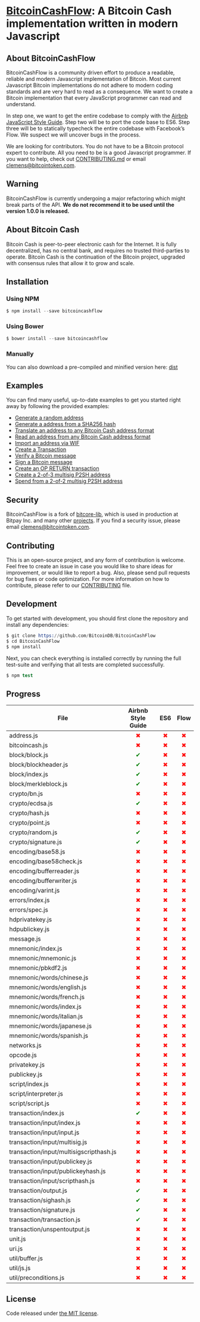 # [BitcoinCashFlow](https://github.com/BitcoinDB/BitcoinCashFlow): A Bitcoin Cash implementation written in modern Javascript

## About BitcoinCashFlow

BitcoinCashFlow is a community driven effort to produce a readable, reliable and modern Javascript implementation of Bitcoin. Most current Javascript Bitcoin implementations do not adhere to modern coding standards and are very hard to read as a consequence. We want to create a Bitcoin implementation that every JavaScript programmer can read and understand.

In step one, we want to get the entire codebase to comply with the [Airbnb JavaScript Style Guide](https://github.com/airbnb/javascript). Step two will be to port the code base to ES6. Step three will be to statically typecheck the entire codebase with Facebook’s Flow. We suspect we will uncover bugs in the process.

We are looking for contributors. You do not have to be a Bitcoin protocol expert to contribute. All you need to be is a good Javascript programmer. If you want to help, check out [CONTRIBUTING.md](https://github.com/BitcoinDB/BitcoinCashFlow/blob/master/CONTRIBUTING.md) or email [clemens@bitcointoken.com](mailto:clemens@bitcointoken.com).

## Warning

BitcoinCashFlow is currently undergoing a major refactoring which might break parts of the API. **We do not recommend it to be used until the version 1.0.0 is released.**

## About Bitcoin Cash

Bitcoin Cash is peer-to-peer electronic cash for the Internet. It is fully decentralized, has no central bank, and requires no trusted third-parties to operate. Bitcoin Cash is the continuation of the Bitcoin project, upgraded with consensus rules that allow it to grow and scale.

## Installation

### Using NPM

```s
$ npm install --save bitcoincashflow
```

### Using Bower

```s
$ bower install --save bitcoincashflow
```

### Manually

You can also download a pre-compiled and minified version here: [dist](https://github.com/BitcoinDB/BitcoinCashFlow/tree/master/dist)

## Examples

You can find many useful, up-to-date examples to get you started right away by following the provided
examples:

* [Generate a random address](https://github.com/BitcoinDB/BitcoinCashFlow/blob/master/docs/examples.md#generate-a-random-address)
* [Generate a address from a SHA256 hash](https://github.com/BitcoinDB/BitcoinCashFlow/blob/master/docs/examples.md#generate-a-address-from-a-sha256-hash)
* [Translate an address to any Bitcoin Cash address format](https://github.com/BitcoinDB/BitcoinCashFlow/blob/master/docs/examples.md#translate-an-address-to-any-bitcoin-cash-address-format)
* [Read an address from any Bitcoin Cash address format](https://github.com/BitcoinDB/BitcoinCashFlow/blob/master/docs/examples.md#read-an-address-from-any-bitcoin-cash-address-format)
* [Import an address via WIF](https://github.com/BitcoinDB/BitcoinCashFlow/blob/master/docs/examples.md#import-an-address-via-wif)
* [Create a Transaction](https://github.com/BitcoinDB/BitcoinCashFlow/blob/master/docs/examples.md#create-a-transaction)
* [Verify a Bitcoin message](https://github.com/BitcoinDB/BitcoinCashFlow/blob/master/docs/examples.md#verify-a-bitcoin-message)
* [Sign a Bitcoin message](https://github.com/BitcoinDB/BitcoinCashFlow/blob/master/docs/examples.md#sign-a-bitcoin-message)
* [Create an OP RETURN transaction](https://github.com/BitcoinDB/BitcoinCashFlow/blob/master/docs/examples.md#create-an-op-return-transaction)
* [Create a 2-of-3 multisig P2SH address](https://github.com/BitcoinDB/BitcoinCashFlow/blob/master/docs/examples.md#create-a-2-of-3-multisig-p2sh-address)
* [Spend from a 2-of-2 multisig P2SH address](https://github.com/BitcoinDB/BitcoinCashFlow/blob/master/docs/examples.md#spend-from-a-2-of-2-multisig-p2sh-address)

## Security

BitcoinCashFlow is a fork of [bitcore-lib](https://github.com/bitpay/bitcore-lib/), which is used in production at Bitpay Inc. and many other [projects](http://bitcore.io#projects). If you find a security issue, please email [clemens@bitcointoken.com](mailto:clemens@bitcointoken.com).

## Contributing

This is an open-source project, and any form of contribution is welcome. Feel free to create an issue in case you would like to share ideas for improvement, or would like to report a bug. Also, please send pull requests for bug fixes or code optimization. For more information on how to contribute, please refer to our [CONTRIBUTING](CONTRIBUTING.md) file.

## Development

To get started with development, you should first clone the repository and install any dependencies:

```s
$ git clone https://github.com/BitcoinDB/BitcoinCashFlow
$ cd BitcoinCashFlow
$ npm install
```
Next, you can check everything is installed correctly by running the full test-suite and verifying that all tests are completed successfully.

```s
$ npm test
```

## Progress


| File       | Airbnb Style Guide | ES6 | Flow
| ---------- | :---: | :---: | :---: |
| address.js | <span style="color:red">✖</span> | <span style="color:red">✖</span> | <span style="color:red">✖</span> |
| bitcoincash.js | <span style="color:red">✖</span> | <span style="color:red">✖</span> | <span style="color:red">✖</span> |
| block/block.js | <span style="color:green">✔</span> | <span style="color:red">✖</span> | <span style="color:red">✖</span> |
| block/blockheader.js | <span style="color:green">✔</span> | <span style="color:red">✖</span> | <span style="color:red">✖</span> |
| block/index.js | <span style="color:green">✔</span> | <span style="color:red">✖</span> | <span style="color:red">✖</span> |
| block/merkleblock.js | <span style="color:green">✔</span> | <span style="color:red">✖</span> | <span style="color:red">✖</span> |
| crypto/bn.js | <span style="color:red">✖</span> | <span style="color:red">✖</span> | <span style="color:red">✖</span> |
| crypto/ecdsa.js | <span style="color:green">✔</span> | <span style="color:red">✖</span> | <span style="color:red">✖</span> |
| crypto/hash.js | <span style="color:red">✖</span> | <span style="color:red">✖</span> | <span style="color:red">✖</span> |
| crypto/point.js | <span style="color:red">✖</span> | <span style="color:red">✖</span> | <span style="color:red">✖</span> |
| crypto/random.js | <span style="color:green">✔</span> | <span style="color:red">✖</span> | <span style="color:red">✖</span> |
| crypto/signature.js | <span style="color:green">✔</span> | <span style="color:red">✖</span> | <span style="color:red">✖</span> |
| encoding/base58.js | <span style="color:red">✖</span> | <span style="color:red">✖</span> | <span style="color:red">✖</span> |
| encoding/base58check.js | <span style="color:red">✖</span> | <span style="color:red">✖</span> | <span style="color:red">✖</span> |
| encoding/bufferreader.js | <span style="color:red">✖</span> | <span style="color:red">✖</span> | <span style="color:red">✖</span> |
| encoding/bufferwriter.js | <span style="color:red">✖</span> | <span style="color:red">✖</span> | <span style="color:red">✖</span> |
| encoding/varint.js | <span style="color:red">✖</span> | <span style="color:red">✖</span> | <span style="color:red">✖</span> |
| errors/index.js | <span style="color:red">✖</span> | <span style="color:red">✖</span> | <span style="color:red">✖</span> |
| errors/spec.js | <span style="color:red">✖</span> | <span style="color:red">✖</span> | <span style="color:red">✖</span> |
| hdprivatekey.js | <span style="color:red">✖</span> | <span style="color:red">✖</span> | <span style="color:red">✖</span> |
| hdpublickey.js | <span style="color:red">✖</span> | <span style="color:red">✖</span> | <span style="color:red">✖</span> |
| message.js | <span style="color:red">✖</span> | <span style="color:red">✖</span> | <span style="color:red">✖</span> |
| mnemonic/index.js | <span style="color:red">✖</span> | <span style="color:red">✖</span> | <span style="color:red">✖</span> |
| mnemonic/mnemonic.js | <span style="color:red">✖</span> | <span style="color:red">✖</span> | <span style="color:red">✖</span> |
| mnemonic/pbkdf2.js | <span style="color:red">✖</span> | <span style="color:red">✖</span> | <span style="color:red">✖</span> |
| mnemonic/words/chinese.js | <span style="color:red">✖</span> | <span style="color:red">✖</span> | <span style="color:red">✖</span> |
| mnemonic/words/english.js | <span style="color:red">✖</span> | <span style="color:red">✖</span> | <span style="color:red">✖</span> |
| mnemonic/words/french.js | <span style="color:red">✖</span> | <span style="color:red">✖</span> | <span style="color:red">✖</span> |
| mnemonic/words/index.js | <span style="color:red">✖</span> | <span style="color:red">✖</span> | <span style="color:red">✖</span> |
| mnemonic/words/italian.js | <span style="color:red">✖</span> | <span style="color:red">✖</span> | <span style="color:red">✖</span> |
| mnemonic/words/japanese.js | <span style="color:red">✖</span> | <span style="color:red">✖</span> | <span style="color:red">✖</span> |
| mnemonic/words/spanish.js | <span style="color:red">✖</span> | <span style="color:red">✖</span> | <span style="color:red">✖</span> |
| networks.js | <span style="color:red">✖</span> | <span style="color:red">✖</span> | <span style="color:red">✖</span> |
| opcode.js | <span style="color:red">✖</span> | <span style="color:red">✖</span> | <span style="color:red">✖</span> |
| privatekey.js | <span style="color:red">✖</span> | <span style="color:red">✖</span> | <span style="color:red">✖</span> |
| publickey.js | <span style="color:red">✖</span> | <span style="color:red">✖</span> | <span style="color:red">✖</span> |
| script/index.js | <span style="color:red">✖</span> | <span style="color:red">✖</span> | <span style="color:red">✖</span> |
| script/interpreter.js | <span style="color:red">✖</span> | <span style="color:red">✖</span> | <span style="color:red">✖</span> |
| script/script.js | <span style="color:red">✖</span> | <span style="color:red">✖</span> | <span style="color:red">✖</span> |
| transaction/index.js | <span style="color:green">✔</span> | <span style="color:red">✖</span> | <span style="color:red">✖</span> |
| transaction/input/index.js | <span style="color:red">✖</span> | <span style="color:red">✖</span> | <span style="color:red">✖</span> |
| transaction/input/input.js | <span style="color:red">✖</span> | <span style="color:red">✖</span> | <span style="color:red">✖</span> |
| transaction/input/multisig.js | <span style="color:red">✖</span> | <span style="color:red">✖</span> | <span style="color:red">✖</span> |
| transaction/input/multisigscripthash.js | <span style="color:red">✖</span> | <span style="color:red">✖</span> | <span style="color:red">✖</span> |
| transaction/input/publickey.js | <span style="color:red">✖</span> | <span style="color:red">✖</span> | <span style="color:red">✖</span> |
| transaction/input/publickeyhash.js | <span style="color:red">✖</span> | <span style="color:red">✖</span> | <span style="color:red">✖</span> |
| transaction/input/scripthash.js | <span style="color:red">✖</span> | <span style="color:red">✖</span> | <span style="color:red">✖</span> |
| transaction/output.js | <span style="color:green">✔</span> | <span style="color:red">✖</span> | <span style="color:red">✖</span> |
| transaction/sighash.js | <span style="color:green">✔</span> | <span style="color:red">✖</span> | <span style="color:red">✖</span> |
| transaction/signature.js | <span style="color:green">✔</span> | <span style="color:red">✖</span> | <span style="color:red">✖</span> |
| transaction/transaction.js | <span style="color:green">✔</span> | <span style="color:red">✖</span> | <span style="color:red">✖</span> |
| transaction/unspentoutput.js | <span style="color:red">✖</span> | <span style="color:red">✖</span> | <span style="color:red">✖</span> |
| unit.js | <span style="color:red">✖</span> | <span style="color:red">✖</span> | <span style="color:red">✖</span> |
| uri.js | <span style="color:red">✖</span> | <span style="color:red">✖</span> | <span style="color:red">✖</span> |
| util/buffer.js | <span style="color:red">✖</span> | <span style="color:red">✖</span> | <span style="color:red">✖</span> |
| util/js.js | <span style="color:red">✖</span> | <span style="color:red">✖</span> | <span style="color:red">✖</span> |
| util/preconditions.js | <span style="color:red">✖</span> | <span style="color:red">✖</span> | <span style="color:red">✖</span> |



## License

Code released under [the MIT license](https://github.com/bitcoincashjs/bitcoincashjs/blob/master/LICENSE).
